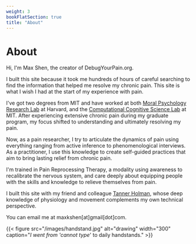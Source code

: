 ```yaml
---
weight: 3
bookFlatSection: true
title: "About"
---
```


# About

Hi, I'm Max Shen, the creator of DebugYourPain.org.

I built this site because it took me hundreds of hours of careful searching to find the information that helped me resolve my chronic pain. This site is what I wish I had at the start of my experience with pain.

I've got two degrees from MIT and have worked at both [Moral Psychology Research Lab](https://cushmanlab.fas.harvard.edu/) at Harvard, and the [Computational Cognitive Science Lab](https://cocosci.mit.edu/) at MIT. After experiencing extensive chronic pain during my graduate program, my focus shifted to understanding and ultimately resolving my pain.

Now, as a pain researcher, I try to articulate the dynamics of pain using everything ranging from active inference to phenomenological interviews. As a practitioner, I use this knowledge to create self-guided practices that aim to bring lasting relief from chronic pain. 

I'm trained in Pain Reprocessing Therapy, a modality using awareness to recalibrate the nervous system, and care deeply about equipping people with the skills and knowledge to relieve themselves from pain.

I built this site with my friend and colleague [Tanner Holman](https://sites.google.com/view/processingpain/talk-to-tanner?pli=1), whose deep knowledge of physiology and movement complements my own technical perspective.

You can email me at maxkshen[at]gmail[dot]com.

{{< figure src="/images/handstand.jpg" alt="drawing" width="300" caption="<em>I went from 'cannot type</em>' to daily handstands." >}}



